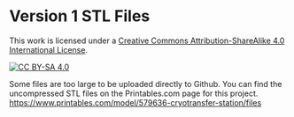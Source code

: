 # Version 1 STL Files

This work is licensed under a
[Creative Commons Attribution-ShareAlike 4.0 International License][cc-by-sa].

[![CC BY-SA 4.0][cc-by-sa-image]][cc-by-sa]

[cc-by-sa]: http://creativecommons.org/licenses/by-sa/4.0/
[cc-by-sa-image]: https://licensebuttons.net/l/by-sa/4.0/88x31.png
[cc-by-sa-shield]: https://img.shields.io/badge/License-CC%20BY--SA%204.0-lightgrey.svg

Some files are too large to be uploaded directly to Github. You can find the uncompressed STL files on the Printables.com page for this project. 
https://www.printables.com/model/579636-cryotransfer-station/files
